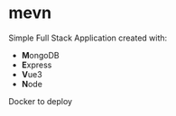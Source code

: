 # mevn

Simple Full Stack Application created with:

- **M**ongoDB
- **E**xpress 
- **V**ue3 
- **N**ode

Docker to deploy
